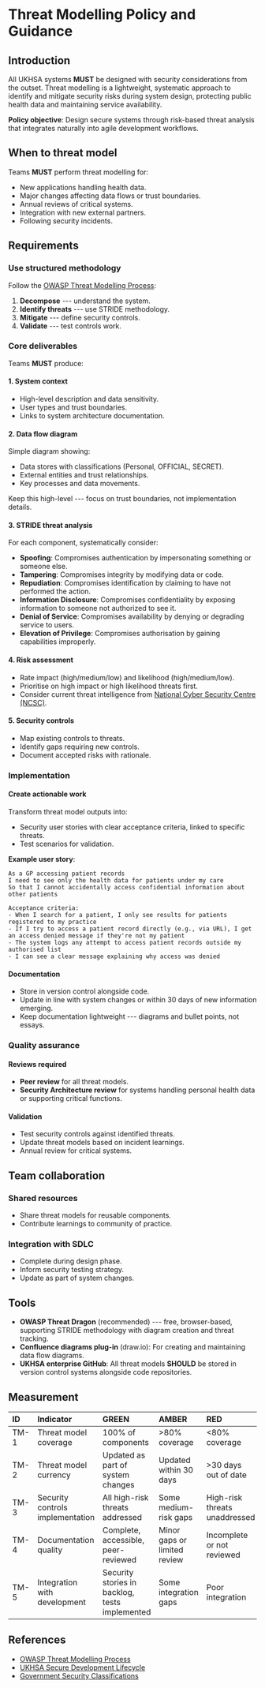 # Threat Modelling Policy and Guidance

## Introduction

All UKHSA systems **MUST** be designed with security considerations from the outset. Threat modelling is a lightweight, systematic approach to identify and mitigate security risks during system design, protecting public health data and maintaining service availability.

**Policy objective**: Design secure systems through risk-based threat analysis that integrates naturally into agile development workflows.

## When to threat model

Teams **MUST** perform threat modelling for:

- New applications handling health data.
- Major changes affecting data flows or trust boundaries.
- Annual reviews of critical systems.
- Integration with new external partners.
- Following security incidents.

## Requirements

### Use structured methodology

Follow the [OWASP Threat Modelling Process](https://owasp.org/www-community/Threat_Modeling_Process):

1. **Decompose** --- understand the system.
1. **Identify threats** --- use STRIDE methodology.
1. **Mitigate** --- define security controls.
1. **Validate** --- test controls work.

### Core deliverables

Teams **MUST** produce:

#### 1. System context

- High-level description and data sensitivity.
- User types and trust boundaries.
- Links to system architecture documentation.

#### 2. Data flow diagram

Simple diagram showing:

- Data stores with classifications (Personal, OFFICIAL, SECRET).
- External entities and trust relationships.
- Key processes and data movements.

Keep this high-level --- focus on trust boundaries, not implementation details.

#### 3. STRIDE threat analysis

For each component, systematically consider:

- **Spoofing**: Compromises authentication by impersonating something or someone else.
- **Tampering**: Compromises integrity by modifying data or code.
- **Repudiation**: Compromises identification by claiming to have not performed the action.
- **Information Disclosure**: Compromises confidentiality by exposing information to someone not authorized to see it.
- **Denial of Service**: Compromises availability by denying or degrading service to users.
- **Elevation of Privilege**: Compromises authorisation by gaining capabilities improperly.

#### 4. Risk assessment

- Rate impact (high/medium/low) and likelihood (high/medium/low).
- Prioritise on high impact or high likelihood threats first.
- Consider current threat intelligence from [National Cyber Security Centre (NCSC)](https://www.ncsc.gov.uk/section/keep-up-to-date/ncsc-news?q=&defaultTypes=news,information&sort=date%2Bdesc).

#### 5. Security controls

- Map existing controls to threats.
- Identify gaps requiring new controls.
- Document accepted risks with rationale.

### Implementation

#### Create actionable work

Transform threat model outputs into:

- Security user stories with clear acceptance criteria, linked to specific threats.
- Test scenarios for validation.

**Example user story**:

```
As a GP accessing patient records
I need to see only the health data for patients under my care
So that I cannot accidentally access confidential information about other patients

Acceptance criteria:
- When I search for a patient, I only see results for patients registered to my practice
- If I try to access a patient record directly (e.g., via URL), I get an access denied message if they're not my patient
- The system logs any attempt to access patient records outside my authorised list
- I can see a clear message explaining why access was denied
```

#### Documentation

- Store in version control alongside code.
- Update in line with system changes or within 30 days of new information emerging.
- Keep documentation lightweight --- diagrams and bullet points, not essays.

### Quality assurance

#### Reviews required

- **Peer review** for all threat models.
- **Security Architecture review** for systems handling personal health data or supporting critical functions.

#### Validation

- Test security controls against identified threats.
- Update threat models based on incident learnings.
- Annual review for critical systems.

## Team collaboration

### Shared resources

- Share threat models for reusable components.
- Contribute learnings to community of practice.

### Integration with SDLC

- Complete during design phase.
- Inform security testing strategy.
- Update as part of system changes.

## Tools

- **OWASP Threat Dragon** (recommended) --- free, browser-based, supporting STRIDE methodology with diagram creation and threat tracking.
- **Confluence diagrams plug-in** (draw.io): For creating and maintaining data flow diagrams.
- **UKHSA enterprise GitHub**: All threat models **SHOULD** be stored in version control systems alongside code repositories.

## Measurement

| ID   | Indicator                        | GREEN                                          | AMBER                        | RED                           |
| :--- | :------------------------------- | :--------------------------------------------- | :--------------------------- | :---------------------------- |
| TM-1 | Threat model coverage            | 100% of components                             | >80% coverage                | <80% coverage                 |
| TM-2 | Threat model currency            | Updated as part of system changes              | Updated within 30 days       | >30 days out of date          |
| TM-3 | Security controls implementation | All high-risk threats addressed                | Some medium-risk gaps        | High-risk threats unaddressed |
| TM-4 | Documentation quality            | Complete, accessible, peer-reviewed            | Minor gaps or limited review | Incomplete or not reviewed    |
| TM-5 | Integration with development     | Security stories in backlog, tests implemented | Some integration gaps        | Poor integration              |

## References

- [OWASP Threat Modelling Process](https://owasp.org/www-community/Threat_Modeling_Process)
- [UKHSA Secure Development Lifecycle](./secure-development-lifecycle.md)
- [Government Security Classifications](https://www.gov.uk/government/publications/government-security-classifications)
